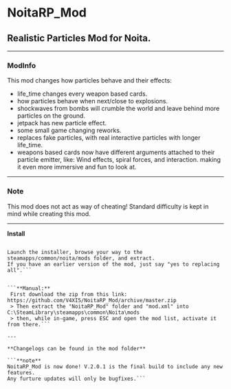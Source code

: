 # **NoitaRP_Mod**
## Realistic Particles Mod for Noita.

---


### **ModInfo**
This mod changes how particles behave and their effects:

* life_time changes every weapon based cards.
* how particles behave when next/close to explosions.
* shockwaves from bombs will crumble the world and leave behind more particles on the ground.
* jetpack has new particle effect.
* some small game changing reworks.
* replaces fake particles, with real interactive particles with longer life_time.
* weapons based cards now have different arguments attached to their particle emitter, like:
Wind effects, spiral forces, and interaction. making it even more immersive and fun to look at.

---
### **Note**
This mod does not act as way of cheating!
Standard difficulty is kept in mind while creating this mod.

---

 **Install**

```**Installer:**

Launch the installer, browse your way to the steamapps/common/noita/mods folder, and extract.
If you have an earlier version of the mod, just say "yes to replacing all".```


```**Manual:**
 First download the zip from this link: https://github.com/V4XI5/NoitaRP_Mod/archive/master.zip
 > Then extract the "NoitaRP_Mod" folder and "mod.xml" into C:\SteamLibrary\steamapps\common\Noita\mods
 > then, while in-game, press ESC and open the mod list, activate it from there.```

---

**Changelogs can be found in the mod folder**

```**note**  
NoitaRP_Mod is now done! V.2.0.1 is the final build to include any new features.
Any furture updates will only be bugfixes.```

